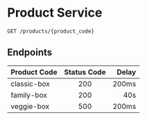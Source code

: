 # Product Service

`GET /products/{product_code}`

## Endpoints

| Product Code | Status Code | Delay |
|--------------|:-----------:|------:|
| classic-box  |     200     | 200ms |
| family-box   |     200     |   40s |
| veggie-box   |     500     | 200ms |
